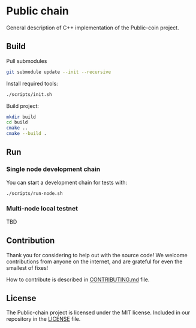 # Public chain

General description of С++ implementation of the Public-coin project.

## Build

Pull submodules

```bash
git submodule update --init --recursive
```

Install required tools:

```bash
./scripts/init.sh
```

Build project:

```bash
mkdir build
cd build 
cmake ..
cmake --build .
```

## Run

### Single node development chain

You can start a development chain for tests with:

```bash
./scripts/run-node.sh
```

### Multi-node local testnet

TBD

## Contribution

Thank you for considering to help out with the source code! We welcome contributions from anyone on the internet, and are grateful for even the smallest of fixes!

How to contribute is described in [CONTRIBUTING.md](./CONTRIBUTING.md) file.

## License

The Public-chain project is licensed under the MIT license. Included in our repository in the [LICENSE](LICENSE) file.